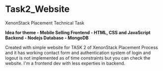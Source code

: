 # Task2_Website
XenonStack Placement Technical Task

**Idea for theme - Mobile Selling
Frontend - HTML, CSS and JavaScript
Backend - Nodejs
Database - MongoDB**

Created with simple website for TASK 2 of XenonStack Placement Process and it has working contact form and authentication system of login and logout is not implemented as of time constraints but you can check the website. I'm a frontend dev with less experties in backend.

